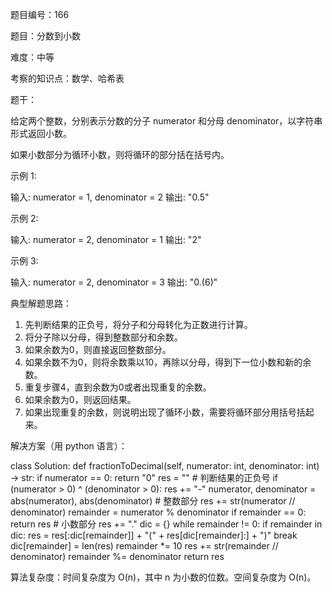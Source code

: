 题目编号：166

题目：分数到小数

难度：中等

考察的知识点：数学、哈希表

题干：

给定两个整数，分别表示分数的分子 numerator 和分母 denominator，以字符串形式返回小数。

如果小数部分为循环小数，则将循环的部分括在括号内。

示例 1:

输入: numerator = 1, denominator = 2
输出: "0.5"

示例 2:

输入: numerator = 2, denominator = 1
输出: "2"

示例 3:

输入: numerator = 2, denominator = 3
输出: "0.(6)"

典型解题思路：

1. 先判断结果的正负号，将分子和分母转化为正数进行计算。
2. 将分子除以分母，得到整数部分和余数。
3. 如果余数为0，则直接返回整数部分。
4. 如果余数不为0，则将余数乘以10，再除以分母，得到下一位小数和新的余数。
5. 重复步骤4，直到余数为0或者出现重复的余数。
6. 如果余数为0，则返回结果。
7. 如果出现重复的余数，则说明出现了循环小数，需要将循环部分用括号括起来。

解决方案（用 python 语言）：

class Solution:
    def fractionToDecimal(self, numerator: int, denominator: int) -> str:
        if numerator == 0:
            return "0"
        res = ""
        # 判断结果的正负号
        if (numerator > 0) ^ (denominator > 0):
            res += "-"
        numerator, denominator = abs(numerator), abs(denominator)
        # 整数部分
        res += str(numerator // denominator)
        remainder = numerator % denominator
        if remainder == 0:
            return res
        # 小数部分
        res += "."
        dic = {}
        while remainder != 0:
            if remainder in dic:
                res = res[:dic[remainder]] + "(" + res[dic[remainder]:] + ")"
                break
            dic[remainder] = len(res)
            remainder *= 10
            res += str(remainder // denominator)
            remainder %= denominator
        return res

算法复杂度：时间复杂度为 O(n)，其中 n 为小数的位数。空间复杂度为 O(n)。